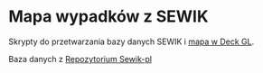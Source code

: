 # Mapa wypadków z SEWIK

Skrypty do przetwarzania bazy danych SEWIK i [mapa w Deck GL](https://witoldkogut.github.io/sewik_py_deckgl/?lat=51.106876&lon=17.032956&zoom=14.12&years=2024&voivodeships=WOJ.+DOLNO%C5%9AL%C4%84SKIE&severity=Fatal%2CSerious%2CSlight&radius=10).

Baza danych z [Repozytorium Sewik-pl](https://github.com/sewik-pl)
